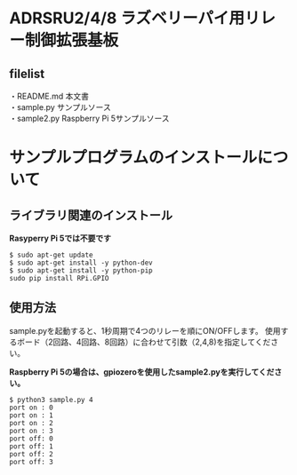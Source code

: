 # ADRSRU2/4/8 ラズベリーパイ用リレー制御拡張基板
## filelist
・README.md 本文書  
・sample.py サンプルソース  
・sample2.py Raspberry Pi 5サンプルソース  

# サンプルプログラムのインストールについて


## ライブラリ関連のインストール
**Rasyperry Pi 5では不要です**
```
$ sudo apt-get update
$ sudo apt-get install -y python-dev
$ sudo apt-get install -y python-pip
sudo pip install RPi.GPIO

```

## 使用方法
sample.pyを起動すると、1秒周期で4つのリレーを順にON/OFFします。
使用するボード（2回路、4回路、8回路）に合わせて引数（2,4,8)を指定してください。  

**Raspberry Pi 5の場合は、gpiozeroを使用したsample2.pyを実行してください。**
```
$ python3 sample.py 4
port on : 0
port on : 1
port on : 2
port on : 3
port off: 0
port off: 1
port off: 2
port off: 3
```
